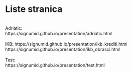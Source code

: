 # Liste stranica
 <br />
Adriatic: <br />
https://signumid.github.io/presentation/adriatic.html <br />
 <br />
IKB: 
https://signumid.github.io/presentation/ikb_krediti.html <br />
https://signumid.github.io/presentation/ikb_obrasci.html <br />
 <br />
Test: <br />
https://signumid.github.io/presentation/test.html <br />
